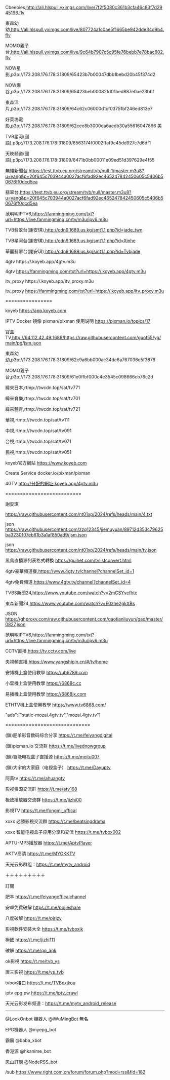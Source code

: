 Cbeebies,http://ali.hlspull.yximgs.com/live/7f2f5080c361b3cfa46c83f7d2945196.flv

東森幼幼,http://ali.hlspull.yximgs.com/live/807724a1c0ae5f1665be942dde34d9b4.flv

MOMO親子台,http://ali.hlspull.yximgs.com/live/9c64b7907c5c95fe76bebb7e78bac602.flv

NOW星影,p3p://173.208.176.178:31809/65423b7b00047dbb1bebd20b45f374d2

NOW爆谷,p3p://173.208.176.178:31809/65423beb00082fd01bed887e0ae23bbf

東森洋片,p3p://173.208.176.178:31809/64c62c06000d1cf03751bf246ed813e7

好萊塢電影,p3p://173.208.176.178:31809/62cee8b3000ea6aedb30a55616047866
美


TVB星河(國語),p3p://173.208.176.178:31809/6563174f0002ffaf9c45dd927c7d6df1

天映频道(國語),p3p://173.208.176.178:31809/6471b0bb00011e09ed51d397629e4f55

無綫新聞台,https://test.ttvb.eu.org/stream/tvb/null-1/master.m3u8?u=yang&p=20f645c703944a0027acf6fad92ec465247842450605c5406b50676ff0dcd5ea

翡翠台,https://test.ttvb.eu.org/stream/tvb/null/master.m3u8?u=yang&p=20f645c703944a0027acf6fad92ec465247842450605c5406b50676ff0dcd5ea

范明明IPTV6,https://fanmingming.com/txt?url=https://live.fanmingming.cn/tv/m3u/ipv6.m3u

TVB翡翠台(謝安琪),http://cdn9.1689.us.kg/smt1.1.php?id=jade_twn

TVB星河台(謝安琪),http://cdn9.1689.us.kg/smt1.1.php?id=Xinhe

華麗翡翠台(謝安琪),http://cdn9.1689.us.kg/smt1.1.php?id=Tvbjade

4gtv   https://.koyeb.app/4gtv.m3u

4gtv https://fanmingming.com/txt?url=https://.koyeb.app/4gtv.m3u

itv_proxy  https://.koyeb.app/itv_proxy.m3u

itv_proxy https://fanmingming.com/txt?url=https://.koyeb.app/itv_proxy.m3u

================

koyeb https://app.koyeb.com

IPTV Docker 镜像 pixman/pixman 使用说明 https://pixman.io/topics/17

寶盒TV,http://64.112.42.49:1688/https://raw.githubusercontent.com/guot55/yg/main/pg/jsm.json

東森幼幼,p3p://173.208.176.178:31809/62c9a6bb000ac34dc6a767036c5f3878

MOMO親子台,p3p://173.208.176.178:31809/61e0ffbf000c4e3545c098666cb76c2d


緯來日本,rtmp://twcdn.top/sat/tv771

緯來育樂,rtmp://twcdn.top/sat/tv701

緯來體育,rtmp://twcdn.top/sat/tv721

華視,rtmp://twcdn.top/sat/tv111

中視,rtmp://twcdn.top/sat/tv091

台視,rtmp://twcdn.top/sat/tv071

民視,rtmp://twcdn.top/sat/tv051



koyeb官方網站
https://www.koyeb.com

Create Service
docker.io/pixman/pixman

4GTV
http://分配的網址.koyeb.app/4gtv.m3u

==========================

謝安琪

https://raw.githubusercontent.com/nt01xp/2024/refs/heads/main/4.txt

json  https://raw.githubusercontent.com/zzq12345/jiemuyuan/89712d353c79625ba3230107eb61b3a1af850ad9/jsm.json

json  https://raw.githubusercontent.com/nt01xp/2024/refs/heads/main/tv.json

黑鳥直播源列表格式轉換 https://guihet.com/tvlistconvert.html

4gtv豪華頻道餐,https://www.4gtv.tv/channel?channelSet_id=1

4gtv免費頻道,https://www.4gtv.tv/channel?channelSet_id=4

TVBS新聞24,https://www.youtube.com/watch?v=2mCSYvcfhtc

東森新聞24,https://www.youtube.com/watch?v=E0zhe2gkXBs

JSON https://ghproxy.com/raw.githubusercontent.com/gaotianliuyun/gao/master/0827.json

范明明IPTV6,https://fanmingming.com/txt?url=https://live.fanmingming.cn/tv/m3u/ipv6.m3u

CCTV直播,https://tv.cctv.com/live

央視頻直播,https://www.yangshipin.cn/#/tv/home

安博機上盒使用教學 https://ub6789.com

小雲機上盒使用教學 https://6868c.cc

易播機上盒使用教學 https://6868jx.com

ETHTV機上盒使用教學 https://www.tv6868.com/

"ads":["static-mozai.4gtv.tv","mozai.4gtv.tv"]

=============================

(鎖)肥羊影音数码综合分享 https://t.me/feiyangdigital

(鎖)pixman.io 交流群 https://t.me/livednowgroup

(鎖)智能电视盒子直播源 https://t.me/meitu007

(鎖)大宇的大家庭（电视盒子） https://t.me/Dayuptv

阿黃tv https://t.me/ahuangtv

影视资源交流群 https://t.me/atv168

极致播放器交流群 https://t.me/jizhi00

影視TV https://t.me/fongmi_offical

xxxx 必勝影視交流群 https://t.me/beatsingdrama

xxxx 智能电视盒子应用分享和交流 https://t.me/tvbox002

APTU-MP3播放器 https://t.me/AptvPlayer

AKTV高清
https://t.me/MYOKKTV

天光云影群组：https://t.me/mytv_android


＋＋＋＋＋＋＋＋＋

訂閱

肥羊 https://t.me/feiyangofficalchannel

安卓免費破解 https://t.me/pojieshare

八度破解 https://t.me/pjrjzy

影視軟件安裝大全 https://t.me/tvboxjk

極致 https://t.me/jizhi111

破解 https://t.me/qq_apk

ok影視 https://t.me/tvb_ys

唐三影視 https://t.me/ys_tvb

tvbox接口 https://t.me/TVBoxjkou

iptv epg.pw https://t.me/iptv_crawl

天光云影发布频道：https://t.me/mytv_android_release

********

@LookOnbot 機器人
@iWuMingBot 無名

EPG機器人 @myepg_bot

霸霸 @baba_xbot

香港源 @hkanime_bot

恩山訂閱 @NodeRSS_bot

/sub https://www.right.com.cn/forum/forum.php?mod=rss&fid=182
